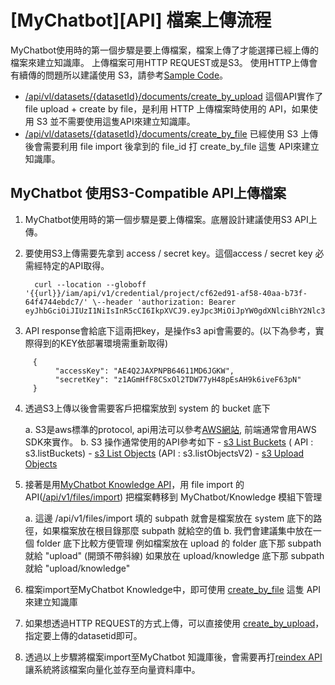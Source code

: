 # \[MyChatbot\]\[API\] 檔案上傳流程

MyChatbot使用時的第一個步驟是要上傳檔案，檔案上傳了才能選擇已經上傳的檔案來建立知識庫。
上傳檔案可用HTTP REQUEST或是S3。
使用HTTP上傳會有續傳的問題所以建議使用 S3，請參考[Sample Code](https://github.com/anton-hsu/MyChatbotTutorials/blob/main/Knowledge_SampleCode.py)。

* [/api/vl/datasets/{datasetId}/documents/create_by_upload](https://afs-mychatbot-api.twcc.ai/api/v1/docs/ffm-knowledge-management#/documents/DocumentHttpController_createDocumentByUpload)
這個API實作了file upload + create by file，是利用 HTTP 上傳檔案時使用的 API，如果使用 S3 並不需要使用這隻API來建立知識庫。
* [/api/vl/datasets/{datasetId}/documents/create_by_file](https://afs-mychatbot-api.twcc.ai/api/v1/docs/ffm-knowledge-management#/documents/DocumentHttpController_createDocuemntByFile)
已經使用 S3 上傳後會需要利用 file import 後拿到的 file_id 打 create_by_file 這隻 API來建立知識庫。

## MyChatbot 使用S3-Compatible API上傳檔案

1. MyChatbot使用時的第一個步驟是要上傳檔案。底層設計建議使用S3 API上傳。
2. 要使用S3上傳需要先拿到 access / secret key。這個access / secret key 必需經特定的API取得。

         curl --location --globoff '{{url}}/iam/api/v1/credential/project/cf62ed91-af58-40aa-b73f-64f4744ebdc7/' \--header 'authorization: Bearer eyJhbGciOiJIUzI1NiIsInR5cCI6IkpXVCJ9.eyJpc3MiOiJpYW0gdXNlciBhY2Nlc3MgdG9rZW4iLCJhdWQiOlsiMDAwMDAwMDAtMDAwMC0wMDAwLTAwMDAtMDAwMDAwMDAwMDAwIl0sImV4cCI6MTczMTUxNzU5OSwibmJmIjoxNzMxNDMxMTk5LCJpYXQiOjE3MzE0MzExOTl9.AN3akYoY_XmoqaLyuJLtu9WZSwaR1MykPWKiRuYSx1Q'
         
3. API response會給底下這兩把key，是操作s3 api會需要的。(以下為參考，實際得到的KEY依部署環境需重新取得)
 
```
     {
          "accessKey": "AE4Q2JAXPNPB64611MD6JGKW",
          "secretKey": "z1AGmHfF8CSxOl2TDW77yH48pEsAH9k6iveF63pN"
     }

```
     

4. 透過S3上傳以後會需要客戶把檔案放到 system 的 bucket 底下 

      a. S3是aws標準的protocol, api用法可以參考[AWS網站](https://docs.aws.amazon.com/AmazonS3/latest/API/API_Operations_Amazon_Simple_Storage_Service.html), 前端通常會用AWS SDK來實作。
      b. S3 操作通常使用的API參考如下
         - [s3 List Buckets](https://github.com/aws/aws-sdk-js-v3/tree/main/clients/client-s3#v2-compatible-style) ( API : s3.listBuckets)
         - [s3 List Objects](https://docs.aws.amazon.com/AWSJavaScriptSDK/latest/AWS/S3.html#listObjectsV2-property) (API : s3.listObjectsV2)
         - [s3 Upload Objects](https://github.com/aws/aws-sdk-js-v3/tree/main/lib/lib-storage)

5. 接著是用[MyChatbot Knowledge API](https://afs-mychatbot-api.twcc.ai/api/v1/docs/ffm-knowledge-management#/)，用 file import 的 API([/api/v1/files/import](https://afs-mychatbot-api.twcc.ai/api/v1/docs/ffm-knowledge-management#/files/FileHttpController_importFiles)) 把檔案轉移到 MyChatbot/Knowledge 模組下管理

    a. 這邊 /api/v1/files/import 填的 subpath 就會是檔案放在 system 底下的路徑，如果檔案放在根目錄那麼 subpath 就給空的值
    b. 我們會建議集中放在一個 folder 底下比較方便管理
例如檔案放在 upload 的 folder 底下那 subpath 就給 "upload" (開頭不帶斜線)
如果放在 upload/knowledge 底下那 subpath 就給 "upload/knowledge"

6. 檔案import至MyChatbot Knowledge中，即可使用 [create_by_file](https://afs-mychatbot-api.twcc.ai/api/v1/docs/ffm-knowledge-management#/documents/DocumentHttpController_createDocuemntByFile) 這隻 API來建立知識庫

7. 如果想透過HTTP REQUEST的方式上傳，可以直接使用 [create_by_upload](https://afs-mychatbot-api.twcc.ai/api/v1/docs/ffm-knowledge-management#/documents/DocumentHttpController_createDocumentByUpload)，指定要上傳的datasetid即可。

8. 透過以上步驟將檔案import至MyChatbot 知識庫後，會需要再打[reindex API](https://afs-mychatbot-api.twcc.ai/api/v1/docs/ffm-knowledge-management#/documents/DocumentHttpController_reindexDocument)讓系統將該檔案向量化並存至向量資料庫中。


